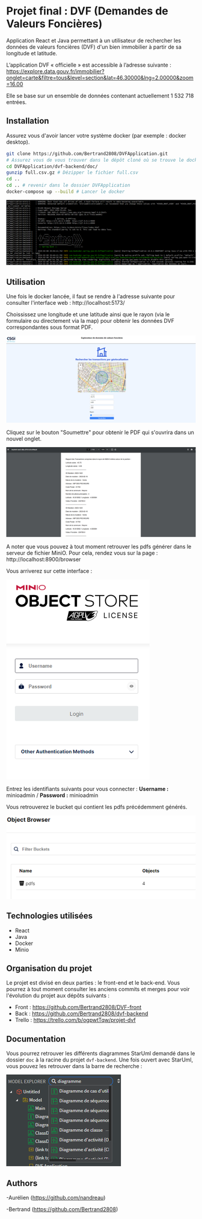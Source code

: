 # Projet final : DVF (Demandes de Valeurs Foncières)


Application React et Java permettant à un utilisateur de rechercher les données de valeurs foncières (DVF) d'un bien immobilier à partir de sa longitude et latitude.

L’application DVF « officielle » est accessible à l’adresse suivante :
https://explore.data.gouv.fr/immobilier?onglet=carte&filtre=tous&level=section&lat=46.30000&lng=2.00000&zoom=16.00

Elle se base sur un ensemble de données contenant actuellement 1 532 718 entrées.


## Installation

Assurez vous d'avoir lancer votre système docker (par exemple : docker desktop).

```bash
git clone https://github.com/Bertrand2808/DVFApplication.git
# Assurez vous de vous trouver dans le dépôt cloné où se trouve le docker-compose.yml
cd DVFApplication/dvf-backend/doc/
gunzip full.csv.gz # Dézipper le fichier full.csv
cd ..
cd .. # revenir dans le dossier DVFApplication
docker-compose up --build # Lancer le docker
```

![alt text](image.png)

## Utilisation

Une fois le docker lancée, il faut se rendre à l'adresse suivante pour consulter l'interface web : http://localhost:5173/

Choississez une longitude et une latitude ainsi que le rayon (via le formulaire ou directement via la map) pour obtenir les données DVF correspondantes sous format PDF.

![alt text](image-1.png)

Cliquez sur le bouton "Soumettre" pour obtenir le PDF qui s'ouvrira dans un nouvel onglet.

![alt text](image-2.png)

A noter que vous pouvez à tout moment retrouver les pdfs générer dans le serveur de fichier MiniO. Pour cela, rendez vous sur la page : http://localhost:8900/browser

Vous arriverez sur cette interface :

![alt text](image-3.png)

Entrez les identifiants suivants pour vous connecter :
**Username :** minioadmin / **Password :** minioadmin

Vous retrouverez le bucket qui contient les pdfs précédemment générés.

![alt text](image-4.png)

## Technologies utilisées

- React
- Java
- Docker
- Minio

## Organisation du projet

Le projet est divisé en deux parties : le front-end et le back-end.
Vous pourrez à tout moment consulter les anciens commits et merges pour voir l'évolution du projet aux dépôts suivants :
- Front : https://github.com/Bertrand2808/DVF-front
- Back : https://github.com/Bertrand2808/dvf-backend
- Trello : https://trello.com/b/ogpwtTqw/projet-dvf

## Documentation

Vous pourrez retrouver les différents diagrammes StarUml demandé dans le dossier `doc` à la racine du projet `dvf-backend`.
Une fois ouvert avec StarUml, vous pouvez les retrouver dans la barre de recherche :

![alt text](image-5.png)
## Authors
-Aurélien (https://github.com/nandreau)

-Bertrand (https://github.com/Bertrand2808)
